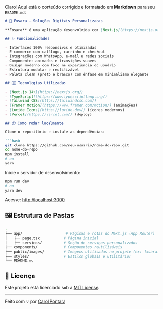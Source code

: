 Claro! Aqui está o conteúdo corrigido e formatado em **Markdown** para seu `README.md`:

````markdown
# 🚀 Fosara – Soluções Digitais Personalizadas

**Fosara** é uma aplicação desenvolvida com [Next.js](https://nextjs.org/) focada em oferecer soluções empresariais personalizadas com interfaces modernas, responsivas e funcionais. O projeto abrange desde catálogos de produtos e landing pages até e-commerces completos com integrações avançadas.

## ✨ Funcionalidades

- Interfaces 100% responsivas e otimizadas
- E-commerce com catálogo, carrinho e checkout
- Integrações com WhatsApp, e-mail e redes sociais
- Componentes animados e transições suaves
- Design moderno com foco na experiência do usuário
- Estrutura modular e reutilizável
- Paleta clean (preto e branco) com ênfase em minimalismo elegante

## 🧑‍💻 Tecnologias Utilizadas

- [Next.js 14+](https://nextjs.org/)
- [TypeScript](https://www.typescriptlang.org/)
- [Tailwind CSS](https://tailwindcss.com/)
- [Framer Motion](https://www.framer.com/motion/) (animações)
- [Lucide Icons](https://lucide.dev/) (ícones modernos)
- [Vercel](https://vercel.com/) (deploy)

## 📦 Como rodar localmente

Clone o repositório e instale as dependências:

```bash
git clone https://github.com/seu-usuario/nome-do-repo.git
cd nome-do-repo
npm install
# ou
yarn
````

Inicie o servidor de desenvolvimento:

```bash
npm run dev
# ou
yarn dev
```

Acesse: [http://localhost:3000](http://localhost:3000)

## 🖼️ Estrutura de Pastas

```bash
.
├── app/                    # Páginas e rotas do Next.js (App Router)
│   ├── page.tsx           # Página inicial
│   ├── servicos/          # Seção de serviços personalizados
├── components/            # Componentes reutilizáveis
├── public/images/         # Imagens utilizadas no projeto (ex: fosara.png)
├── styles/                # Estilos globais e utilitários
└── README.md
```

## 📄 Licença

Este projeto está licenciado sob a [MIT License](LICENSE).

---

Feito com 💡 por [Carol Pontara](https://github.com/carolpontara)

```
```
